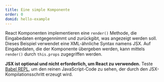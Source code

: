 ```yaml
---
title: Eine simple Komponente
order: 0
domid: hello-example
---
```


React Komponenten implementieren eine `render()` Methode, die Eingabedaten entgegennimmt und zurückgibt, was angezeigt werden soll. Dieses Beispiel verwendet eine XML-ähnliche Syntax namens JSX. Auf Eingabedaten, die der Komponente übergeben werden, kann mittels `render()` durch `this.props` zugegriffen werden.

**JSX ist optional und nicht erforderlich, um React zu verwenden.** Teste [Babel REPL](babel://es5-syntax-example), um den reinen JavaScript-Code zu sehen, der durch den JSX-Kompilationsschritt erzeugt wird.
